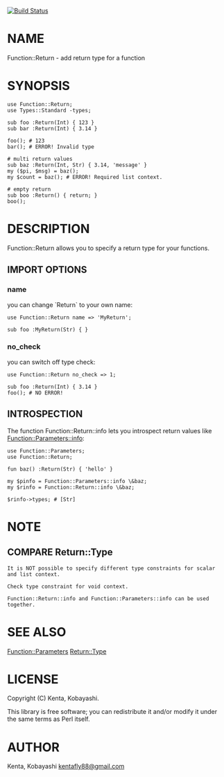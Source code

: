 [![Build Status](https://travis-ci.org/kfly8/p5-Function-Return.svg?branch=master)](https://travis-ci.org/kfly8/p5-Function-Return)
# NAME

Function::Return - add return type for a function

# SYNOPSIS

    use Function::Return;
    use Types::Standard -types;

    sub foo :Return(Int) { 123 }
    sub bar :Return(Int) { 3.14 }

    foo(); # 123
    bar(); # ERROR! Invalid type

    # multi return values
    sub baz :Return(Int, Str) { 3.14, 'message' }
    my ($pi, $msg) = baz();
    my $count = baz(); # ERROR! Required list context.

    # empty return
    sub boo :Return() { return; }
    boo();

# DESCRIPTION

Function::Return allows you to specify a return type for your functions.

## IMPORT OPTIONS

### name

you can change \`Return\` to your own name:

    use Function::Return name => 'MyReturn';

    sub foo :MyReturn(Str) { }

### no\_check

you can switch off type check:

    use Function::Return no_check => 1;

    sub foo :Return(Int) { 3.14 }
    foo(); # NO ERROR!

## INTROSPECTION

The function Function::Return::info lets you introspect return values like [Function::Parameters::info](https://metacpan.org/pod/Function::Parameters::info):

    use Function::Parameters;
    use Function::Return;

    fun baz() :Return(Str) { 'hello' }

    my $pinfo = Function::Parameters::info \&baz;
    my $rinfo = Function::Return::info \&baz;

    $rinfo->types; # [Str]

# NOTE

## COMPARE Return::Type

    It is NOT possible to specify different type constraints for scalar and list context.

    Check type constraint for void context.

    Function::Return::info and Function::Parameters::info can be used together.

# SEE ALSO

[Function::Parameters](https://metacpan.org/pod/Function::Parameters)
[Return::Type](https://metacpan.org/pod/Return::Type)

# LICENSE

Copyright (C) Kenta, Kobayashi.

This library is free software; you can redistribute it and/or modify
it under the same terms as Perl itself.

# AUTHOR

Kenta, Kobayashi <kentafly88@gmail.com>
